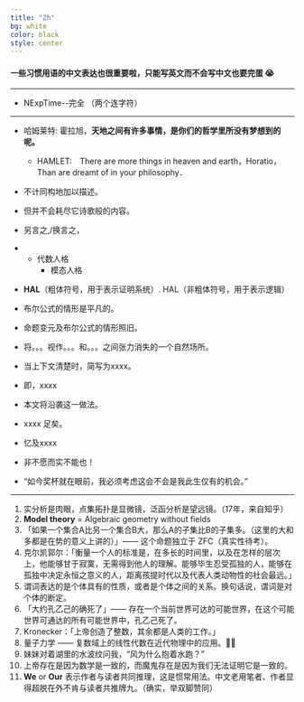 ```yaml
---
title: "Zh"
bg: white
color: black
style: center
---
```

#### 一些习惯用语的中文表达也很重要啦，只能写英文而不会写中文也要完蛋 😭

---


- NExpTime--完全 （两个连字符）

---


- 哈姆莱特: 霍拉旭，**天地之间有许多事情，是你们的哲学里所没有梦想到的呢。**
    - HAMLET:　There are more things in heaven and earth，Horatio，Than are dreamt of in your philosophy．


- 不计同构地加以描述。

- 但并不会耗尽它诗歌般的内容。

- 另言之,/换言之，

- - 代数人格
    - 模态人格
   
- **HAL**（粗体符号，用于表示证明系统）. HAL（非粗体符号，用于表示逻辑）


- 布尔公式的情形是平凡的。
- 命题变元及布尔公式的情形照旧。

- 将。。。视作。。。和。。。之间张力消失的一个自然场所。
- 当上下文清楚时，简写为xxxx。
- 即，xxxx


- 本文将沿袭这一做法。
- xxxx 足矣。

- 忆及xxxx

- 非不愿而实不能也！

- “如今奖杯就在眼前，我必须考虑这会不会是我此生仅有的机会。”


--- 

1. 实分析是肉眼，点集拓扑是显微镜，泛函分析是望远镜。（17年，来自知乎）
2.  **Model theory** = Algebraic geometry without fields
3. 「如果一个集合A比另一个集合B大，那么A的子集比B的子集多。（这里的大和多都是在势的意义上讲的）」—— 这个命题独立于 ZFC（真实性待考）。
4. 克尔凯郭尔：「衡量一个人的标准是，在多长的时间里，以及在怎样的层次上，他能够甘于寂寞，无需得到他人的理解。能够毕生忍受孤独的人，能够在孤独中决定永恒之意义的人，距离孩提时代以及代表人类动物性的社会最远。」
5. 谓词表达的是个体具有的性质，或者是个体之间的关系。换句话说，谓词是对个体的断定。
6. 「大约孔乙己的确死了」—— 存在一个当前世界可达的可能世界，在这个可能世界可通达的所有可能世界中，孔乙己死了。
7. Kronecker：「上帝创造了整数，其余都是人类的工作。」
8. 量子力学 —— 复数域上的线性代数在近代物理中的应用。🤣🤣
9. 妹妹对着湖里的水波纹问我，“风为什么抱着水跑？”
10. 上帝存在是因为数学是一致的，而魔鬼存在是因为我们无法证明它是一致的。
11. **We** or **Our** 表示作者与读者共同推理，这是惯常用法。中文老用笔者、作者显得超脱在外不肯与读者共推牌九。（确实，举双脚赞同）
    
